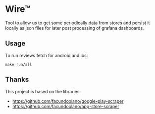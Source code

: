 # Wire™

Tool to allow us to get some periodically data from stores and persist it locally as json files for later post processing of grafana dashboards.

## Usage

To run reviews fetch for android and ios:

`make run/all`

## Thanks

This project is based on the libraries:
- https://github.com/facundoolano/google-play-scraper
- https://github.com/facundoolano/app-store-scraper

